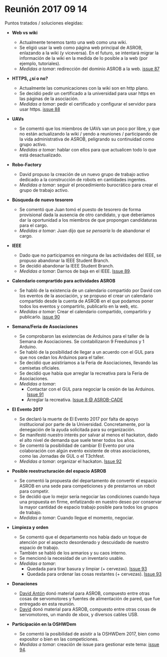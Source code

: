 # Reunión 2017 09 14

Puntos tratados / soluciones elegidas:

* **Web vs wiki**
  * Actualmente tenemos tanto una web como una wiki.
  * Se eligió usar la web como página web principal de ASROB, enlazando a la wiki (y viceversa). En el futuro, se intentará migrar la información de la wiki en la medida de lo posible a la web (por ejemplo, tutoriales).
  * *Medidas a tomar*: redirección del dominio ASROB a la web. [issue 87](https://github.com/asrob-uc3m/actas/issues/87)
  
* **HTTPS, ¿sí o no?**
  * Actualmente las comunicaciones con la wiki son en http plano.
  * Se decidió pedir un certificado a la universidad para usar https en las páginas de la asociación.
  * *Medidas a tomar*: pedir el certificado y configurar el servidor para usar https. [issue 88](https://github.com/asrob-uc3m/actas/issues/88)

* **UAVs**
  * Se comentó que los miembros de UAVs van un poco por libre, y que no están actualizando la wiki / yendo a reuniones / participando de la vida administrativa de ASROB, peligrando su continuidad como grupo activo.
  * *Medidas a tomar*: hablar con ellos para que actualicen todo lo que está desactualizado.
  
* **Robo-Factory**
   * David propuso la creación de un nuevo grupo de trabajo activo dedicado a la construcción de robots en cantidades ingentes.
   * *Medidas a tomar*: seguir el procedimiento burocrático para crear el grupo de trabajo activo.
   
* **Búsqueda de nuevo tesorero**
  * Se comentó que Juan tomó el puesto de tesorero de forma provisional dada la ausencia de otro candidato, y que deberíamos dar la oportunidad a los miembros de que propongan candidaturas para el cargo.
  * *Medidas a tomar*: Juan dijo que *se pensaría* lo de abandonar el cargo.
  
* **IEEE**
  * Dado que no participamos en ninguna de las actividades del IEEE, se propuso abandonar la IEEE Student Branch.
  *  Se decidió abandonar la IEEE Student Branch.
  * *Medidas a tomar*: Darnos de baja en el IEEE. [Issue 89](https://github.com/asrob-uc3m/actas/issues/89).
  
* **Calendario comprartido para actividades ASROB**
  * Se habló de la existencia de un calendario compartido por David con los eventos de la asociación, y se propuso el crear un calendario compartido desde la cuenta de ASROB en el que podamos poner todos los eventos y compartirlo, publicarlo en la web, etc.
  * *Medidas a tomar*: Crear el calendario compartido, compartirlo y publicarlo. [issue 90](https://github.com/asrob-uc3m/actas/issues/90)
  
* **Semana/Feria de Asociaciones**
  * Se comprobaron las existencias de Arduinos para el taller de la Semana de Asociaciones. Se contabilizaron 9 Freeduinos y 1 Arduino.
  * Se habló de la posibilidad de llegar a un acuerdo con el GUL para que nos cedan los Arduinos para el taller.
  * Se decidió que asistiríamos a la Feria de Asociaciones, llevando las camisetas oficiales.
  * Se decidió que había que arreglar la recreativa para la Feria de Asociaciones.
  * *Medidas a tomar*:
    * Contactar con el GUL para negociar la cesión de las Arduinos. [Issue 91](https://github.com/asrob-uc3m/actas/issues/91)
    * Arreglar la recreativa. [Issue 8 @ ASROB-CADE](https://github.com/asrob-uc3m/ASROB-CADE/issues/8)
    
* **El Evento 2017**
  * Se declaró la muerte de El Evento 2017 por falta de apoyo institucional por parte de la Universidad. Concretamente, por la denegación de la ayuda solicitada para su organización.
  * Se manifestó nuestro interés por salvar al menos el hackaton, dado el alto nivel de demanda que suele tener todos los años.
  * Se comentó la posibilidad de cambiar El Evento por una colaboración con algún evento existente de otras asociaciones, como las Jornadas de GUL o el T3chfest.
  * *Medidas a tomar*: organizar el hackaton. [Issue 92](https://github.com/asrob-uc3m/actas/issues/92)
  
* **Posible reestructuración del espacio ASROB**
  * Se comentó la propuesta del departamento de convertir el espacio ASROB en una sede para competiciones y de prestarnos un robot para competir.
  * Se decidió que lo mejor sería negociar las condiciones cuando haya una propuesta en firme, enfatizando en nuestro deseo por conservar la mayor cantidad de espacio trabajo posible para todos los grupos de trabajo.
  * *Medidas a tomar*: Cuando llegue el momento, negociar.
  
* **Limpieza y orden**
  * Se comentó que el departamento nos había dado un toque de atención por el aspecto desordenado y descuidado de nuestro espacio de trabajo.
  * También se habló de los armarios y su caos interno.
  * Se mencionó la necesidad de un inventario usable.
  * *Medidas a tomar*:
    * Quedada para tirar basura y limpiar (+ cervezas). [Issue 93](https://github.com/asrob-uc3m/actas/issues/93)
    * Quedada para ordenar las cosas restantes (+ cervezas). [Issue 93](https://github.com/asrob-uc3m/actas/issues/93)
    
* **Donaciones**
  * [David Antón]() donó material para ASROB, compuesto entre otras cosas de servomotores y fuentes de alimentación de pared, que fue entregado en esta reunión.
  * [David](http://destevez.me) donó material para ASROB, compuesto entre otras cosas de servomotores, un mando de xbox, y diversos cables USB.
  
* **Participación en la OSHWDem**
  * Se comentó la posibilidad de asistir a la OSHWDem 2017, bien como expositor o bien en las competiciones.
  * *Medidas a tomar*: creación de issue para gestionar este tema: [issue 94](https://github.com/asrob-uc3m/actas/issues/94).